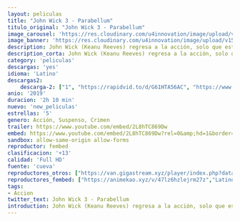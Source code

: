 ```yaml
---
layout: peliculas
title: "John Wick 3 - Parabellum"
titulo_original: "John Wick 3 - Parabellum"
image_carousel: 'https://res.cloudinary.com/u4innovation/image/upload/v1559363351/john3-poster-min_fl6vdt.jpg'
image_banner: 'https://res.cloudinary.com/u4innovation/image/upload/v1559363352/john3-banner-min_yjchco.jpg'
description: John Wick (Keanu Reeves) regresa a la acción, solo que esta vez con una recompensa de 14 millones de dólares sobre su cabeza y con un ejército de mercenarios intentando darle caza. Tras asesinar a uno de los miembros del gremio de asesinos al que pertenecía, Wick es expulsado de la organización, pasando a convertirse en el centro de atención de multitud de asesinos a sueldo que esperan detrás de cada esquina para tratar de deshacerse de él.
description_corta: John Wick (Keanu Reeves) regresa a la acción, solo que esta vez con una recompensa de 14 millones de dólares sobre su cabeza y con un ejército de mercenarios intentando darle caza. Tras asesinar a uno de los miembros del gremio de asesinos al que pertenecía, Wick es expulsado de la organización, pasando a convertirse en el centro de atención de multitud de asesinos a sueldo que esperan detrás de cada esquina para tratar de deshacerse de él.
category: 'peliculas'
descargas: 'yes'
idioma: 'Latino'
descargas2:
    descarga-2: ["1", "https://rapidvid.to/d/G61HTA56AC", "https://www.google.com/s2/favicons?domain=www.rapidvideo.com","RapidVideo","https://res.cloudinary.com/imbriitneysam/image/upload/v1541473684/mexico.png", "Latino", "Full HD"]
anio: '2019'
duracion: '2h 10 min'
nuevo: 'new_peliculas'
estrellas: '5'
genero: Acción, Suspenso, Crimen
trailer: https://www.youtube.com/embed/2L8hTC869Dw
embed: https://www.youtube.com/embed/2L8hTC869Dw?rel=0&amp;hd=1&border=0&wmode=opaque&enablejsapi=1&modestbranding=1&controls=1&showinfo=1
sandbox: allow-same-origin allow-forms
reproductor: fembed
clasificacion: '+13'
calidad: 'Full HD'
fuente: 'cueva'
reproductores_otros: ["https://van.gigastream.xyz/player/index.php?data=a684eceee76fc522773286a895bc8436","Latino","https://streampelis.info/public/dist/index.html?id=38b1211e3a75091983e10a162ef72f99","Latino","https://gdriveplayer.me/embed2.php?link=Jkcf8Ck4axOmIicTOpndMw90DJEl4svwVf9ukSVGnDg3kR9zLWxgv8xgtct8BLd6n66eg%2FnMglTAGe2haIFw4M0eVvZ3Uov7KWdZw0tFTOZxLMAnmolb%2BM0vu9hyitN9Lfr1tm5NHUtv1bLuRtF9821gv0XJmJntLqxAbbsMRLKQ48GJ4JhRrSPWo6jmAYS4U%3D","Latino","https://gdriveplayer.me/embed2.php?link=GmILrGm6Y%252BB0mU9q%252BxasHwUHW9h4xuLzhd3oZqCqsyIo0dzoH23wLGXAFKknZWMR4y4iO6t37OuHZcB42HqDqXIINSAQIc%252BYAvIiDsvMRVpq%252F88eBMaQCrW60Lhd%252BjTe%252BU5SMlqkJ1dfURlzvuYU4cbnnA5Sod5dN2XO5H8X0wLvDjCI9cbse9JqA%252BFLOwv76vFU1Uf3gscHbMiSzjDS7k","Latino","https://www.zembed.to/public/dist/asteroid.html?id=94a16a5903d73f6018d41f29fcca1492&title=John%20Wick:%20Chapter%203%20%E2%80%93%20Parabellum","Latino","https://player.premiumstream.live/player.php?id=NDI1MQ&sub=","Latino","https://api.cuevana3.io/stream/index.php?file=ek5lbm9xYWNrS0xYMTZLa2xNbkdvY3ZTb3BtZng4TGp6ZFpobGFMUGtPTFJ5SnFUWU5MSzZkUFhZR1JwbTVha25KR1VvcVBWMGVMWWtaYWhvSkhWNTVxVVoyaG9tcGZTc0tTSGtYdW13TW1Xa2FDaVp3PT0","Latino","https://mstream.press/1hlxo9d2rx3b","Latino"]
reproductores_fembed: ["https://animekao.xyz/v/47lz6hzlejrm27z","Latino","https://feurl.com/v/-zj23hpm7nx168-","Latino","https://feurl.com/v/d-r-7ixqy87r6qe","Latino"]
tags:
- Accion
twitter_text: John Wick 3 - Parabellum
introduction: John Wick (Keanu Reeves) regresa a la acción, solo que esta vez con una recompensa de 14 millones de dólares sobre su cabeza y con un ejército de mercenarios intentando darle caza. Tras asesinar a uno de los miembros del gremio de asesinos al que pertenecía, Wick es expulsado de la organización, pasando a convertirse en el centro de atención de multitud de asesinos a sueldo que esperan detrás de cada esquina para tratar de deshacerse de él.
---
```












